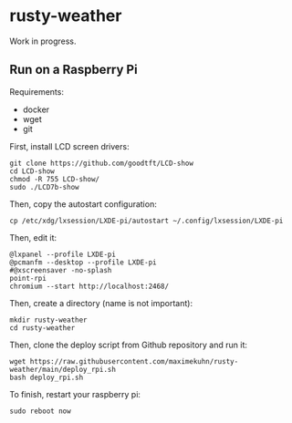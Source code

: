 # rusty-weather

Work in progress.

## Run on a Raspberry Pi
Requirements:
- docker
- wget
- git

First, install LCD screen drivers:

```shell
git clone https://github.com/goodtft/LCD-show
cd LCD-show
chmod -R 755 LCD-show/
sudo ./LCD7b-show
```

Then, copy the autostart configuration:

```shell
cp /etc/xdg/lxsession/LXDE-pi/autostart ~/.config/lxsession/LXDE-pi
```

Then, edit it:
```text
@lxpanel --profile LXDE-pi
@pcmanfm --desktop --profile LXDE-pi
#@xscreensaver -no-splash
point-rpi
chromium --start http://localhost:2468/
```

Then, create a directory (name is not important):
```shell
mkdir rusty-weather
cd rusty-weather
```

Then, clone the deploy script from Github repository and run it:
```shell
wget https://raw.githubusercontent.com/maximekuhn/rusty-weather/main/deploy_rpi.sh
bash deploy_rpi.sh
```

To finish, restart your raspberry pi:
```shell
sudo reboot now
```